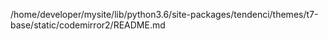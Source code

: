 /home/developer/mysite/lib/python3.6/site-packages/tendenci/themes/t7-base/static/codemirror2/README.md